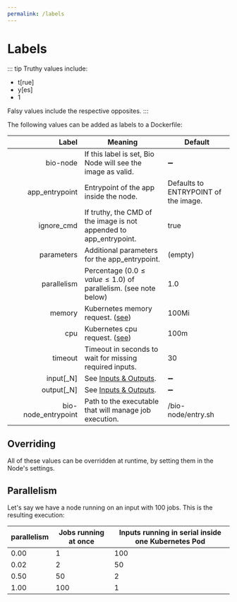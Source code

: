 ```yaml
---
permalink: /labels
---
```


# Labels

::: tip
Truthy values include:

-   t[rue]
-   y[es]
-   1

Falsy values include the respective opposites.
:::

The following values can be added as labels to a Dockerfile:

| <div style="min-width:150px">Label</div> | Meaning                                                                 | Default                              |
| ---------------------------------------: | ----------------------------------------------------------------------- | ------------------------------------ |
|                                 bio-node | If this label is set, Bio Node will see the image as valid.             | :heavy_minus_sign:                   |
|                           app_entrypoint | Entrypoint of the app inside the node.                                  | Defaults to ENTRYPOINT of the image. |
|                               ignore_cmd | If truthy, the CMD of the image is not appended to app_entrypoint.      | true                                 |
|                               parameters | Additional parameters for the app_entrypoint.                           | (empty)                              |
|                              parallelism | Percentage ($0.0 \leq value \leq 1.0$) of parallelism. (see note below) | 1.0                                  |
|                                   memory | Kubernetes memory request. ([see][1])                                   | 100Mi                                |
|                                      cpu | Kubernetes cpu request. ([see][1])                                      | 100m                                 |
|                                  timeout | Timeout in seconds to wait for missing required inputs.                 | 30                                   |
|                                input[_N] | See [Inputs & Outputs][2].                                              | :heavy_minus_sign:                   |
|                               output[_N] | See [Inputs & Outputs][2].                                              | :heavy_minus_sign:                   |
|                      bio-node_entrypoint | Path to the executable that will manage job execution.                  | /bio-node/entry.sh                   |

## Overriding

All of these values can be overridden at runtime, by setting them in the Node's settings.

## Parallelism

Let's say we have a node running on an input with 100 jobs. This is the resulting execution:

| parallelism | Jobs running at once | Inputs running in serial inside one Kubernetes Pod |
| ----------- | -------------------- | -------------------------------------------------- |
| 0.00        | 1                    | 100                                                |
| 0.02        | 2                    | 50                                                 |
| 0.50        | 50                   | 2                                                  |
| 1.00        | 100                  | 1                                                  |

[1]: https://kubernetes.io/docs/concepts/configuration/manage-compute-resources-container/#resource-requests-and-limits-of-pod-and-container
[2]: /inputs_outputs/
